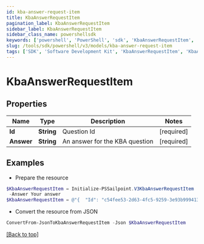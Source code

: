 ```yaml
---
id: kba-answer-request-item
title: KbaAnswerRequestItem
pagination_label: KbaAnswerRequestItem
sidebar_label: KbaAnswerRequestItem
sidebar_class_name: powershellsdk
keywords: ['powershell', 'PowerShell', 'sdk', 'KbaAnswerRequestItem', 'KbaAnswerRequestItem'] 
slug: /tools/sdk/powershell/v3/models/kba-answer-request-item
tags: ['SDK', 'Software Development Kit', 'KbaAnswerRequestItem', 'KbaAnswerRequestItem']
---
```



# KbaAnswerRequestItem

## Properties

Name | Type | Description | Notes
------------ | ------------- | ------------- | -------------
**Id** | **String** | Question Id | [required]
**Answer** | **String** | An answer for the KBA question | [required]

## Examples

- Prepare the resource
```powershell
$KbaAnswerRequestItem = Initialize-PSSailpoint.V3KbaAnswerRequestItem  -Id c54fee53-2d63-4fc5-9259-3e93b9994135 `
 -Answer Your answer
$KbaAnswerRequestItem = @"{  "Id": "c54fee53-2d63-4fc5-9259-3e93b9994135", "Answer": "Your answer" }"@
```

- Convert the resource from JSON
```powershell
ConvertFrom-JsonToKbaAnswerRequestItem -Json $KbaAnswerRequestItem
```


[[Back to top]](#) 

